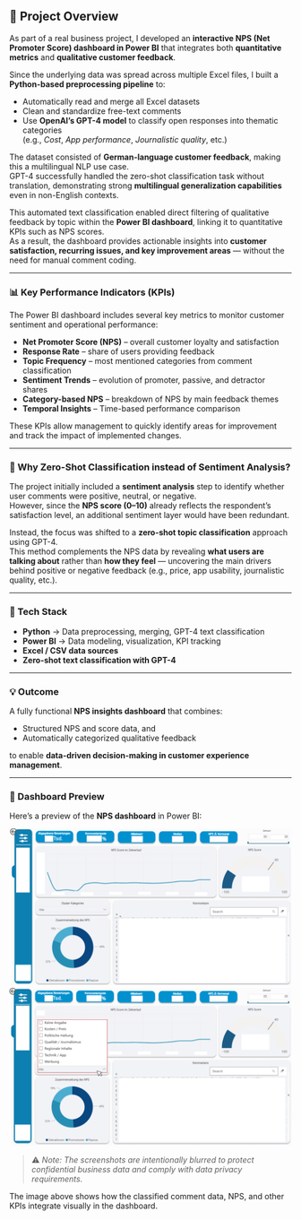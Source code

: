 ## 🧾 Project Overview

As part of a real business project, I developed an **interactive NPS (Net Promoter Score) dashboard in Power BI** that integrates both **quantitative metrics** and **qualitative customer feedback**.

Since the underlying data was spread across multiple Excel files, I built a **Python-based preprocessing pipeline** to:
- Automatically read and merge all Excel datasets  
- Clean and standardize free-text comments  
- Use **OpenAI’s GPT-4 model** to classify open responses into thematic categories  
  (e.g., *Cost*, *App performance*, *Journalistic quality*, etc.)  

The dataset consisted of **German-language customer feedback**, making this a multilingual NLP use case.  
GPT-4 successfully handled the zero-shot classification task without translation, demonstrating strong **multilingual generalization capabilities** even in non-English contexts.

This automated text classification enabled direct filtering of qualitative feedback by topic within the **Power BI dashboard**, linking it to quantitative KPIs such as NPS scores.  
As a result, the dashboard provides actionable insights into **customer satisfaction, recurring issues, and key improvement areas** — without the need for manual comment coding.

---

### 📊 Key Performance Indicators (KPIs)

The Power BI dashboard includes several key metrics to monitor customer sentiment and operational performance:

- **Net Promoter Score (NPS)** – overall customer loyalty and satisfaction  
- **Response Rate** – share of users providing feedback  
- **Topic Frequency** – most mentioned categories from comment classification  
- **Sentiment Trends** – evolution of promoter, passive, and detractor shares  
- **Category-based NPS** – breakdown of NPS by main feedback themes  
- **Temporal Insights** – Time-based performance comparison  

These KPIs allow management to quickly identify areas for improvement and track the impact of implemented changes.

---

### 🧠 Why Zero-Shot Classification instead of Sentiment Analysis?

The project initially included a **sentiment analysis** step to identify whether user comments were positive, neutral, or negative.  
However, since the **NPS score (0–10)** already reflects the respondent’s satisfaction level, an additional sentiment layer would have been redundant.

Instead, the focus was shifted to a **zero-shot topic classification** approach using GPT-4.  
This method complements the NPS data by revealing **what users are talking about** rather than **how they feel** — uncovering the main drivers behind positive or negative feedback (e.g., price, app usability, journalistic quality, etc.).

---

### 🧩 Tech Stack

- **Python** → Data preprocessing, merging, GPT-4 text classification  
- **Power BI** → Data modeling, visualization, KPI tracking  
- **Excel / CSV data sources**  
- **Zero-shot text classification with GPT-4**

---

### 💡 Outcome

A fully functional **NPS insights dashboard** that combines:
- Structured NPS and score data, and  
- Automatically categorized qualitative feedback  

to enable **data-driven decision-making in customer experience management**.

---

### 📸 Dashboard Preview

Here’s a preview of the **NPS dashboard** in Power BI:

![Dashboard Screenshot](https://github.com/vivusia/nps-dashboard/blob/main/nps%20dashboard%20screenshot%20blurred.png)
![Dashboard Screenshot](https://github.com/vivusia/nps-dashboard/blob/main/nps%20dashboard%20screenshot%202%20blurred.png)

> ⚠️ *Note: The screenshots are intentionally blurred to protect confidential business data and comply with data privacy requirements.*

The image above shows how the classified comment data, NPS, and other KPIs integrate visually in the dashboard.
